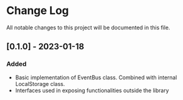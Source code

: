 # Change Log
All notable changes to this project will be documented in this file.

## [0.1.0] - 2023-01-18

### Added

- Basic implementation of EventBus class. Combined with internal LocalStorage class.
- Interfaces used in exposing functionalities outside the library
